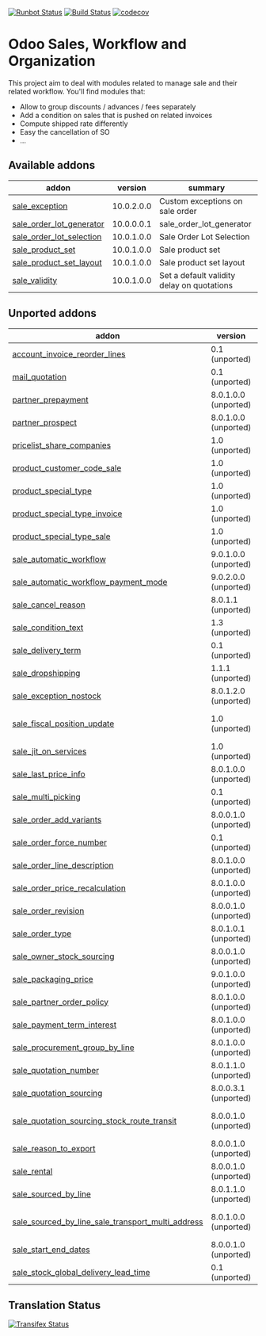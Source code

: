 [![Runbot Status](https://runbot.odoo-community.org/runbot/badge/flat/167/10.0.svg)](https://runbot.odoo-community.org/runbot/repo/github-com-oca-sale-workflow-167)
[![Build Status](https://travis-ci.org/OCA/sale-workflow.svg?branch=10.0)](https://travis-ci.org/OCA/sale-workflow)
[![codecov](https://codecov.io/gh/OCA/sale-workflow/branch/10.0/graph/badge.svg)](https://codecov.io/gh/OCA/sale-workflow)

Odoo Sales, Workflow and Organization
======================================

This project aim to deal with modules related to manage sale and their related workflow. You'll find modules that:

 - Allow to group discounts / advances / fees separately
 - Add a condition on sales that is pushed on related invoices
 - Compute shipped rate differently
 - Easy the cancellation of SO
 - ...

[//]: # (addons)

Available addons
----------------
addon | version | summary
--- | --- | ---
[sale_exception](sale_exception/) | 10.0.2.0.0 | Custom exceptions on sale order
[sale_order_lot_generator](sale_order_lot_generator/) | 10.0.0.0.1 | sale_order_lot_generator
[sale_order_lot_selection](sale_order_lot_selection/) | 10.0.1.0.0 | Sale Order Lot Selection
[sale_product_set](sale_product_set/) | 10.0.1.0.0 | Sale product set
[sale_product_set_layout](sale_product_set_layout/) | 10.0.1.0.0 | Sale product set layout
[sale_validity](sale_validity/) | 10.0.1.0.0 | Set a default validity delay on quotations


Unported addons
---------------
addon | version | summary
--- | --- | ---
[account_invoice_reorder_lines](account_invoice_reorder_lines/) | 0.1 (unported) | Invoice lines with sequence number
[mail_quotation](mail_quotation/) | 0.1 (unported) | Mail quotation
[partner_prepayment](partner_prepayment/) | 8.0.1.0.0 (unported) | Option on partner to set prepayment policy
[partner_prospect](partner_prospect/) | 8.0.1.0.0 (unported) | Partner Prospect
[pricelist_share_companies](pricelist_share_companies/) | 1.0 (unported) | Share pricelist between compagnies, not product
[product_customer_code_sale](product_customer_code_sale/) | 1.0 (unported) | Product Customer code on sale
[product_special_type](product_special_type/) | 1.0 (unported) | Product Special Types
[product_special_type_invoice](product_special_type_invoice/) | 1.0 (unported) | Product Special Type on Invoice
[product_special_type_sale](product_special_type_sale/) | 1.0 (unported) | Product Special Type on Sale
[sale_automatic_workflow](sale_automatic_workflow/) | 9.0.1.0.0 (unported) | Sale Automatic Workflow
[sale_automatic_workflow_payment_mode](sale_automatic_workflow_payment_mode/) | 9.0.2.0.0 (unported) | Sale Automatic Workflow - Payment Mode
[sale_cancel_reason](sale_cancel_reason/) | 8.0.1.1 (unported) | Sale Cancel Reason
[sale_condition_text](sale_condition_text/) | 1.3 (unported) | Sale/invoice condition
[sale_delivery_term](sale_delivery_term/) | 0.1 (unported) | Delivery term for sale orders
[sale_dropshipping](sale_dropshipping/) | 1.1.1 (unported) | Sale Dropshipping
[sale_exception_nostock](sale_exception_nostock/) | 8.0.1.2.0 (unported) | Sale stock exception
[sale_fiscal_position_update](sale_fiscal_position_update/) | 1.0 (unported) | Changing the fiscal position of a sale order will auto-update sale order lines
[sale_jit_on_services](sale_jit_on_services/) | 1.0 (unported) | Sale Service Just In Time
[sale_last_price_info](sale_last_price_info/) | 8.0.1.0.0 (unported) | Product Last Price Info - Sale
[sale_multi_picking](sale_multi_picking/) | 0.1 (unported) | Multi Pickings from Sale Orders
[sale_order_add_variants](sale_order_add_variants/) | 8.0.0.1.0 (unported) | Add variants from template into sale order
[sale_order_force_number](sale_order_force_number/) | 0.1 (unported) | Force sale orders numeration
[sale_order_line_description](sale_order_line_description/) | 8.0.1.0.0 (unported) | Sale order line description
[sale_order_price_recalculation](sale_order_price_recalculation/) | 8.0.1.0.0 (unported) | Price recalculation in sales orders
[sale_order_revision](sale_order_revision/) | 8.0.0.1.0 (unported) | Sale order revisions
[sale_order_type](sale_order_type/) | 8.0.1.0.1 (unported) | Sale Order Types
[sale_owner_stock_sourcing](sale_owner_stock_sourcing/) | 8.0.0.1.0 (unported) | Manage stock ownership on sale order lines
[sale_packaging_price](sale_packaging_price/) | 9.0.1.0.0 (unported) | Sale Packaging Price
[sale_partner_order_policy](sale_partner_order_policy/) | 8.0.1.0.0 (unported) | Adds customer create invoice method on partner form
[sale_payment_term_interest](sale_payment_term_interest/) | 8.0.1.0.0 (unported) | Sales Payment Term Interests
[sale_procurement_group_by_line](sale_procurement_group_by_line/) | 8.0.1.0.0 (unported) | Base module for multiple procurement group by Sale order
[sale_quotation_number](sale_quotation_number/) | 8.0.1.1.0 (unported) | Different sequence for sale quotations
[sale_quotation_sourcing](sale_quotation_sourcing/) | 8.0.0.3.1 (unported) | manual sourcing of sale quotations
[sale_quotation_sourcing_stock_route_transit](sale_quotation_sourcing_stock_route_transit/) | 8.0.0.1.0 (unported) | Link module for sale_quotation_sourcing + stock_route_transit
[sale_reason_to_export](sale_reason_to_export/) | 8.0.0.1.0 (unported) | Reason to export in Sales Order
[sale_rental](sale_rental/) | 8.0.0.1.0 (unported) | Manage Rental of Products
[sale_sourced_by_line](sale_sourced_by_line/) | 8.0.1.1.0 (unported) | Multiple warehouse source locations for Sale order
[sale_sourced_by_line_sale_transport_multi_address](sale_sourced_by_line_sale_transport_multi_address/) | 8.0.1.0.0 (unported) | Make sale_sourced_by_line and sale_transport_multi_addresswork together
[sale_start_end_dates](sale_start_end_dates/) | 8.0.0.1.0 (unported) | Adds start date and end date on sale order lines
[sale_stock_global_delivery_lead_time](sale_stock_global_delivery_lead_time/) | 0.1 (unported) | Sale global delivery lead time

[//]: # (end addons)

Translation Status
------------------
[![Transifex Status](https://www.transifex.com/projects/p/OCA-sale-workflow-10-0/chart/image_png)](https://www.transifex.com/projects/p/OCA-sale-workflow-10-0)
